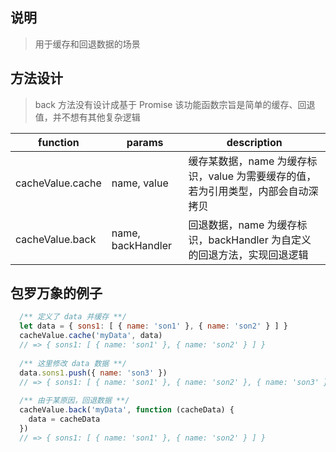 ## 说明
> 用于缓存和回退数据的场景

## 方法设计
> back 方法没有设计成基于 Promise
> 该功能函数宗旨是简单的缓存、回退值，并不想有其他复杂逻辑

 function          | params            | description
 ----------------- | ----------------- | ------------------------------------------------------------------------------
 cacheValue.cache  | name, value       | 缓存某数据，name 为缓存标识，value 为需要缓存的值，若为引用类型，内部会自动深拷贝
 cacheValue.back   | name, backHandler | 回退数据，name 为缓存标识，backHandler 为自定义的回退方法，实现回退逻辑
 
## 包罗万象的例子
```javascript
  /** 定义了 data 并缓存 **/
  let data = { sons1: [ { name: 'son1' }, { name: 'son2' } ] }
  cacheValue.cache('myData', data)
  // => { sons1: [ { name: 'son1' }, { name: 'son2' } ] }
  
  /** 这里修改 data 数据 **/
  data.sons1.push({ name: 'son3' })
  // => { sons1: [ { name: 'son1' }, { name: 'son2' }, { name: 'son3' } ] }
 
  /** 由于某原因，回退数据 **/
  cacheValue.back('myData', function (cacheData) {
    data = cacheData
  })
  // => { sons1: [ { name: 'son1' }, { name: 'son2' } ] }
```
 
 